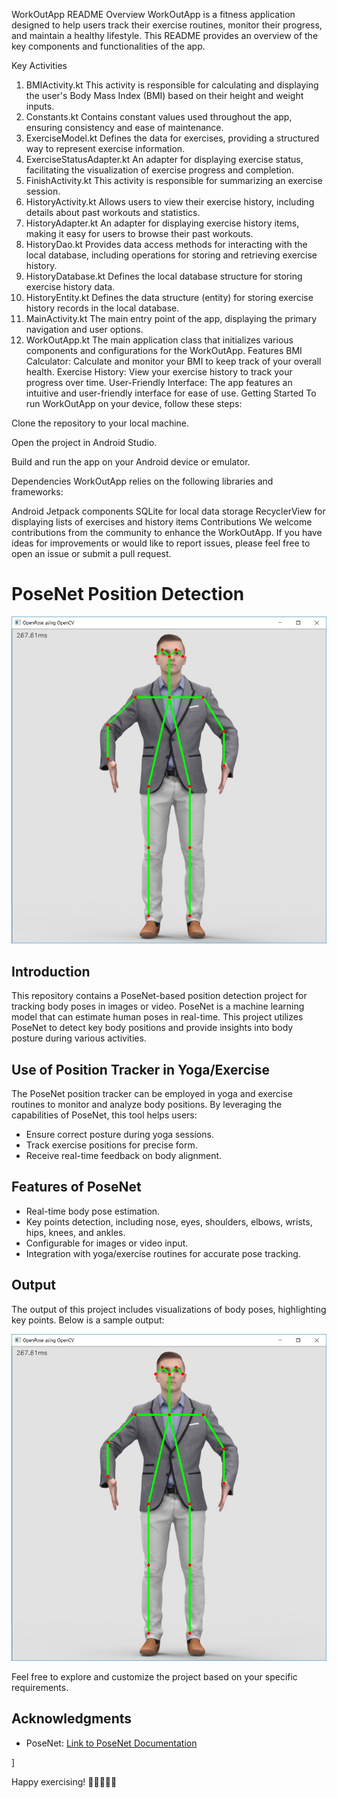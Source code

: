 WorkOutApp README
Overview
WorkOutApp is a fitness application designed to help users track their exercise routines, monitor their progress, and maintain a healthy lifestyle. This README provides an overview of the key components and functionalities of the app.

Key Activities
1. BMIActivity.kt
This activity is responsible for calculating and displaying the user's Body Mass Index (BMI) based on their height and weight inputs.
2. Constants.kt
Contains constant values used throughout the app, ensuring consistency and ease of maintenance.
4. ExerciseModel.kt
Defines the data  for exercises, providing a structured way to represent exercise information.
5. ExerciseStatusAdapter.kt
An adapter for displaying exercise status, facilitating the visualization of exercise progress and completion.
6. FinishActivity.kt
This activity is responsible for summarizing an exercise session.
7. HistoryActivity.kt
Allows users to view their exercise history, including details about past workouts and statistics.
8. HistoryAdapter.kt
An adapter for displaying exercise history items, making it easy for users to browse their past workouts.
9. HistoryDao.kt
Provides data access methods for interacting with the local database, including operations for storing and retrieving exercise history.
10. HistoryDatabase.kt
Defines the local database structure for storing exercise history data.
11. HistoryEntity.kt
Defines the data structure (entity) for storing exercise history records in the local database.
12. MainActivity.kt
The main entry point of the app, displaying the primary navigation and user options.
13. WorkOutApp.kt
The main application class that initializes various components and configurations for the WorkOutApp.
Features
BMI Calculator: Calculate and monitor your BMI to keep track of your overall health.
Exercise History: View your exercise history to track your progress over time.
User-Friendly Interface: The app features an intuitive and user-friendly interface for ease of use.
Getting Started
To run WorkOutApp on your device, follow these steps:

Clone the repository to your local machine.

Open the project in Android Studio.

Build and run the app on your Android device or emulator.

Dependencies
WorkOutApp relies on the following libraries and frameworks:

Android Jetpack components
SQLite for local data storage
RecyclerView for displaying lists of exercises and history items
Contributions
We welcome contributions from the community to enhance the WorkOutApp. If you have ideas for improvements or would like to report issues, please feel free to open an issue or submit a pull request.

# PoseNet Position Detection

![Sample Output](pose_estiatmion/output.JPG)

## Introduction

This repository contains a PoseNet-based position detection project for tracking body poses in images or video. PoseNet is a machine learning model that can estimate human poses in real-time. This project utilizes PoseNet to detect key body positions and provide insights into body posture during various activities.

## Use of Position Tracker in Yoga/Exercise

The PoseNet position tracker can be employed in yoga and exercise routines to monitor and analyze body positions. By leveraging the capabilities of PoseNet, this tool helps users:

- Ensure correct posture during yoga sessions.
- Track exercise positions for precise form.
- Receive real-time feedback on body alignment.

## Features of PoseNet

- Real-time body pose estimation.
- Key points detection, including nose, eyes, shoulders, elbows, wrists, hips, knees, and ankles.
- Configurable for images or video input.
- Integration with yoga/exercise routines for accurate pose tracking.

## Output

The output of this project includes visualizations of body poses, highlighting key points. Below is a sample output:

![Sample Output](pose_estiatmion/output.JPG)


Feel free to explore and customize the project based on your specific requirements.

## Acknowledgments

- PoseNet: [Link to PoseNet Documentation](https://github.com/tensorflow/tfjs-models/tree/master/posenet)

]




Happy exercising! 💪🏋️‍♀️🏃‍♂️
